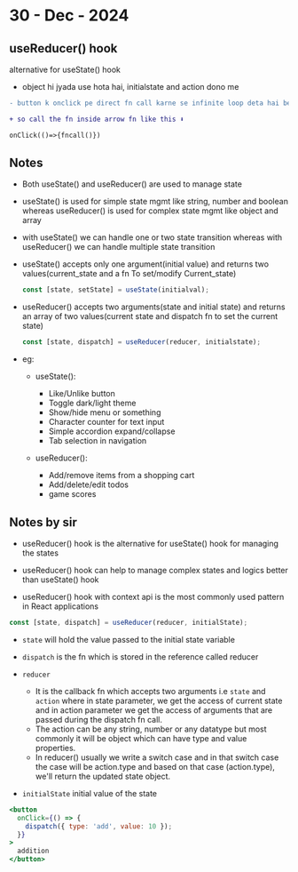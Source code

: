 # 30 - Dec - 2024

## useReducer() hook

alternative for useState() hook

- object hi jyada use hota hai, initialstate and action dono me

```diff
- button k onclick pe direct fn call karne se infinite loop deta hai because when we do some changes in any state the component gets re-rendered.

+ so call the fn inside arrow fn like this ⬇️

onClick(()=>{fncall()})
```

## Notes

- Both useState() and useReducer() are used to manage state

- useState() is used for simple state mgmt like string, number and boolean whereas useReducer() is used for complex state mgmt like object and array

- with useState() we can handle one or two state transition whereas with useReducer() we can handle multiple state transition

- useState() accepts only one argument(initial value) and returns two values(current_state and a fn To set/modify Current_state)

  ```js
  const [state, setState] = useState(initialval);
  ```

- useReducer() accepts two arguments(state and initial state) and returns an array of two values(current state and dispatch fn to set the current state)

  ```js
  const [state, dispatch] = useReducer(reducer, initialstate);
  ```

- eg:

  - useState():

    - Like/Unlike button
    - Toggle dark/light theme
    - Show/hide menu or something
    - Character counter for text input
    - Simple accordion expand/collapse
    - Tab selection in navigation

  - useReducer():
    - Add/remove items from a shopping cart
    - Add/delete/edit todos
    - game scores

## Notes by sir

- useReducer() hook is the alternative for useState() hook for managing the states
- useReducer() hook can help to manage complex states and logics better than useState() hook

- useReducer() hook with context api is the most commonly used pattern in React applications

```js
const [state, dispatch] = useReducer(reducer, initialState);
```

- `state` will hold the value passed to the initial state variable
- `dispatch` is the fn which is stored in the reference called reducer
- `reducer`

  - It is the callback fn which accepts two arguments i.e `state` and `action` where in state parameter, we get the access of current state and in action parameter we get the access of arguments that are passed during the dispatch fn call.
  - The action can be any string, number or any datatype but most commonly it will be object which can have type and value properties.
  - In reducer() usually we write a switch case and in that switch case the case will be action.type and based on that case (action.type), we'll return the updated state object.

- `initialState` initial value of the state

```jsx
<button
  onClick={() => {
    dispatch({ type: 'add', value: 10 });
  }}
>
  addition
</button>
```
